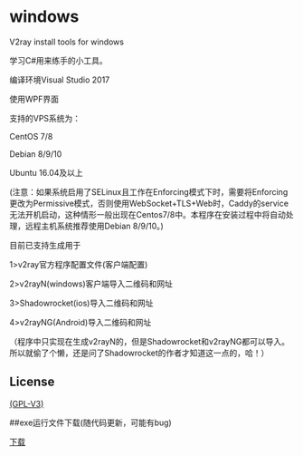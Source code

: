 # windows
V2ray install tools for windows

学习C#用来练手的小工具。

编译环境Visual Studio 2017 

使用WPF界面

支持的VPS系统为：

CentOS 7/8 

Debian 8/9/10

Ubuntu 16.04及以上

(注意：如果系统启用了SELinux且工作在Enforcing模式下时，需要将Enforcing更改为Permissive模式，否则使用WebSocket+TLS+Web时，Caddy的service无法开机启动，这种情形一般出现在Centos7/8中。本程序在安装过程中将自动处理，远程主机系统推荐使用Debian 8/9/10。)

目前已支持生成用于

1>v2ray官方程序配置文件(客户端配置)

2>v2rayN(windows)客户端导入二维码和网址

3>Shadowrocket(ios)导入二维码和网址

4>v2rayNG(Android)导入二维码和网址

（程序中只实现在生成v2rayN的，但是Shadowrocket和v2rayNG都可以导入。所以就偷了个懒，还是问了Shadowrocket的作者才知道这一点的，哈！）

## License

[(GPL-V3)](https://raw.githubusercontent.com/proxysu/windows/master/LICENSE)

##exe运行文件下载(随代码更新，可能有bug)

[下载](https://github.com/proxysu/windows/raw/master/ProxySU/bin/Release/Release.zip)
